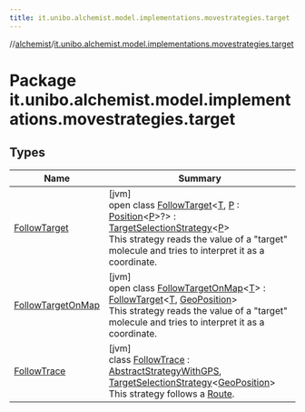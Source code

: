 ```yaml
---
title: it.unibo.alchemist.model.implementations.movestrategies.target
---
```

//[alchemist](../../index.html)/[it.unibo.alchemist.model.implementations.movestrategies.target](index.html)



# Package it.unibo.alchemist.model.implementations.movestrategies.target



## Types


| Name | Summary |
|---|---|
| [FollowTarget](-follow-target/index.html) | [jvm]<br>open class [FollowTarget](-follow-target/index.html)<[T](-follow-target/index.html), [P](-follow-target/index.html) : [Position](../it.unibo.alchemist.model.interfaces/-position/index.html)<[P](../it.unibo.alchemist.model.implementations.layers/-step-layer/index.html)>?> : [TargetSelectionStrategy](../it.unibo.alchemist.model.interfaces.movestrategies/-target-selection-strategy/index.html)<[P](../it.unibo.alchemist.model.implementations.layers/-step-layer/index.html)> <br>This strategy reads the value of a "target" molecule and tries to interpret it as a coordinate. |
| [FollowTargetOnMap](-follow-target-on-map/index.html) | [jvm]<br>open class [FollowTargetOnMap](-follow-target-on-map/index.html)<[T](-follow-target-on-map/index.html)> : [FollowTarget](-follow-target/index.html)<[T](../it.unibo.alchemist.model.implementations.actions/-reproduce-g-p-s-trace/index.html), [GeoPosition](../it.unibo.alchemist.model.interfaces/-geo-position/index.html)> <br>This strategy reads the value of a "target" molecule and tries to interpret it as a coordinate. |
| [FollowTrace](-follow-trace/index.html) | [jvm]<br>class [FollowTrace](-follow-trace/index.html) : [AbstractStrategyWithGPS](../it.unibo.alchemist.model.implementations.movestrategies/-abstract-strategy-with-g-p-s/index.html), [TargetSelectionStrategy](../it.unibo.alchemist.model.interfaces.movestrategies/-target-selection-strategy/index.html)<[GeoPosition](../it.unibo.alchemist.model.interfaces/-geo-position/index.html)> <br>This strategy follows a [Route](../it.unibo.alchemist.model.interfaces/-route/index.html). |

